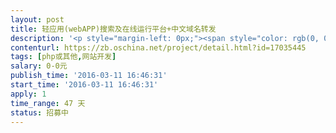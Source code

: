 ```yaml
---                
layout: post       
title: 轻应用(webAPP)搜索及在线运行平台+中文域名转发           
description: '<p style="margin-left: 0px;"><span style="color: rgb(0, 0, 0); font-size: 1.1em;">【业务需求】</span><br></p><p><font color="#000000"><span style="font-size: 15.3999996185303px;">轻应用(webAPP)搜索及在线运行平台，且可以用中文域名的子域名做为关键字进行网址转发。</span></font></p><p><font color="#000000"><span style="font-size: 15.3999996185303px;"><span style="color: rgb(51, 51, 51); font-size: 14px;">参与者可以要求署名，轻应用平台上线后，代码将全开源托管在开源中国，以后希望能由志愿者/兼职开发者做功能升级维护等。</span></span></font></p><p><font color="#000000"><span style="font-size: 15.3999996185303px;"><span style="color: rgb(51, 51, 51); font-size: 14px;">(建议利用网上现成的一些相关开源程序做修改，带上人家的署名)</span></span></font></p><p>项目分2个阶段，</p><p><span style="font-size: 0.875rem;"><u>第一阶段&nbsp;</u></span><u>中文域名转发程序：</u></p><ul><li>把自定义子域名的中文域名当成搜索入口，<span style="font-size: 0.875rem;">在代码级别实现支持自定义中文子域名转发到轻应用平台</span></li><li>（<span style="font-size: 0.875rem;">附件有一个文件是punycode码转换代码，用于转换域名码和中文。）</span></li><li><span style="font-size: 13.3333330154419px;">比如，<span style="color: rgb(51, 51, 51); font-size: 14px;">我们主站域名是“http://轻应用.公司”，&nbsp;</span>用户直接浏览器里输入：&nbsp;</span></li><li><span style="font-size: 13.3333330154419px;">http://开源.轻应用.公司</span></li><li><span style="font-size: 13.3333330154419px;">则进行</span><span style="font-size: 13.3333330154419px;">跳转，<span style="color: rgb(51, 51, 51); font-size: 13.3333330154419px;">关键字就是"开源"，</span>比如跳转到</span></li><li><span style="font-size: 13.3333330154419px;">http://轻应用.公司/search?keyword=开源</span></li><li>(注：输入中文域名不用切换输入法，分隔域名的点号.可以用句号。代替</li><li>http://介绍.同济科技.公司 &nbsp; 等效于直接输入 &nbsp; 介绍。同济科技。公司 )<br></li><li>第一阶段完成时间要求 7天内</li></ul><p><u>第二阶段 轻应用平台具体要求：</u><br></p><ul><li>用一个用户中心统一管理注册用户，用户一次注册，所有接入这个用户中心的其他轻应用均可共享用户基本资料&nbsp;</li><li>(例如用开源的opencenter用户中心，<a href="http://www.ocenter.cn" rel="nofollow">www.ocenter.cn</a> 方便开发者自行开发不同模块)</li><li>可让开发者在线提交他的轻应用的名称和对应的网址，记入数据库<br></li><li>比如，开发者提交轻应用“开源资讯”,网址 <a href="http://www.oschina.net/news/list?show=industry" rel="nofollow">http://www.oschina.net/news/list?show=industry</a></li><li>平台提供搜索功能，让用户按关键字搜索出相关的轻应用,&nbsp;<span style="color: rgb(51, 51, 51); font-size: 14px;">并把那个对应网址嵌入过来,&nbsp;</span>可以直接在线运行那个轻应用</li><li>每个注册用户可以在本平台“好评”或“差评”每个提交的轻应用，并简短点评<br></li><li>搜索出的轻应用排名是按用户好评差评计算一个公式，让好评率高的排前面</li><li>比如，搜索：资讯，可找到“开源资讯”轻应用，直接在搜索结果页运行</li><li>第二阶段完成时间要求 &nbsp;40天内</li></ul><p><u style="color: rgb(51, 51, 51);">第三阶段 配合我们安装调试上线</u><br></p><p><u style="color: rgb(51, 51, 51);"><br></u></p><p><span style="font-size: 0.875rem;">我们发起项目目的是为了能给社会创造价值，方便开发者、普通民众、甚至革新手机产业。此</span><span style="font-size: 0.875rem;">想法见 &nbsp;&nbsp;</span><br></p><p><span style="font-size: 0.875rem;"><a href="http://www.oschina.net/question/2529283_2154815">http://www.oschina.net/question/2529283_2154815</a></span></p><h4>【人员要求】</h4><p>熟练掌握LANMP等，有学习创新的精神。</p><p>愿意为了实现宏大的社会价值和开发者署名带来的长久价值，而接受目前较低的开发收入。</p><h4>【交付要求】</h4><p>可与我们探讨功能等，达成一致意见后开发，交付的程序尽量不要有bug。</p><p>                        </p><h4></h4><h4></h4><p>                    </p>'     
contenturl: https://zb.oschina.net/project/detail.html?id=17035445      
tags: [php或其他,网站开发]            
salary: 0-0元          
publish_time: '2016-03-11 16:46:31'         
start_time: '2016-03-11 16:46:31'           
apply: 1                   
time_range: 47 天              
status: 招募中                  
---                 
```

